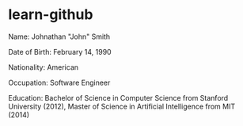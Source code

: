 # learn-github
Name: Johnathan "John" Smith

Date of Birth: February 14, 1990

Nationality: American

Occupation: Software Engineer

Education: Bachelor of Science in Computer Science from Stanford University (2012), Master of Science in Artificial Intelligence from MIT (2014)
